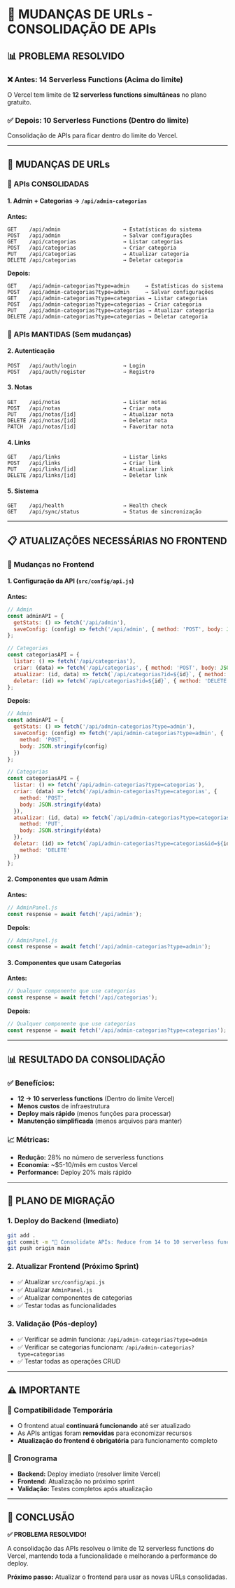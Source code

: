 # 🔄 MUDANÇAS DE URLs - CONSOLIDAÇÃO DE APIs

## 📊 **PROBLEMA RESOLVIDO**

### **❌ Antes: 14 Serverless Functions (Acima do limite)**
O Vercel tem limite de **12 serverless functions simultâneas** no plano gratuito.

### **✅ Depois: 10 Serverless Functions (Dentro do limite)**
Consolidação de APIs para ficar dentro do limite do Vercel.

---

## 🔄 **MUDANÇAS DE URLs**

### **📁 APIs CONSOLIDADAS**

#### **1. Admin + Categorias → `/api/admin-categorias`**

**Antes:**
```
GET    /api/admin                    → Estatísticas do sistema
POST   /api/admin                    → Salvar configurações
GET    /api/categorias               → Listar categorias
POST   /api/categorias               → Criar categoria
PUT    /api/categorias               → Atualizar categoria
DELETE /api/categorias               → Deletar categoria
```

**Depois:**
```
GET    /api/admin-categorias?type=admin     → Estatísticas do sistema
POST   /api/admin-categorias?type=admin     → Salvar configurações
GET    /api/admin-categorias?type=categorias → Listar categorias
POST   /api/admin-categorias?type=categorias → Criar categoria
PUT    /api/admin-categorias?type=categorias → Atualizar categoria
DELETE /api/admin-categorias?type=categorias → Deletar categoria
```

### **📁 APIs MANTIDAS (Sem mudanças)**

#### **2. Autenticação**
```
POST   /api/auth/login               → Login
POST   /api/auth/register            → Registro
```

#### **3. Notas**
```
GET    /api/notas                    → Listar notas
POST   /api/notas                    → Criar nota
PUT    /api/notas/[id]               → Atualizar nota
DELETE /api/notas/[id]               → Deletar nota
PATCH  /api/notas/[id]               → Favoritar nota
```

#### **4. Links**
```
GET    /api/links                    → Listar links
POST   /api/links                    → Criar link
PUT    /api/links/[id]               → Atualizar link
DELETE /api/links/[id]               → Deletar link
```

#### **5. Sistema**
```
GET    /api/health                   → Health check
GET    /api/sync/status              → Status de sincronização
```

---

## 📋 **ATUALIZAÇÕES NECESSÁRIAS NO FRONTEND**

### **🔧 Mudanças no Frontend**

#### **1. Configuração da API (`src/config/api.js`)**

**Antes:**
```javascript
// Admin
const adminAPI = {
  getStats: () => fetch('/api/admin'),
  saveConfig: (config) => fetch('/api/admin', { method: 'POST', body: JSON.stringify(config) })
};

// Categorias
const categoriasAPI = {
  listar: () => fetch('/api/categorias'),
  criar: (data) => fetch('/api/categorias', { method: 'POST', body: JSON.stringify(data) }),
  atualizar: (id, data) => fetch(`/api/categorias?id=${id}`, { method: 'PUT', body: JSON.stringify(data) }),
  deletar: (id) => fetch(`/api/categorias?id=${id}`, { method: 'DELETE' })
};
```

**Depois:**
```javascript
// Admin
const adminAPI = {
  getStats: () => fetch('/api/admin-categorias?type=admin'),
  saveConfig: (config) => fetch('/api/admin-categorias?type=admin', { 
    method: 'POST', 
    body: JSON.stringify(config) 
  })
};

// Categorias
const categoriasAPI = {
  listar: () => fetch('/api/admin-categorias?type=categorias'),
  criar: (data) => fetch('/api/admin-categorias?type=categorias', { 
    method: 'POST', 
    body: JSON.stringify(data) 
  }),
  atualizar: (id, data) => fetch(`/api/admin-categorias?type=categorias&id=${id}`, { 
    method: 'PUT', 
    body: JSON.stringify(data) 
  }),
  deletar: (id) => fetch(`/api/admin-categorias?type=categorias&id=${id}`, { 
    method: 'DELETE' 
  })
};
```

#### **2. Componentes que usam Admin**

**Antes:**
```javascript
// AdminPanel.js
const response = await fetch('/api/admin');
```

**Depois:**
```javascript
// AdminPanel.js
const response = await fetch('/api/admin-categorias?type=admin');
```

#### **3. Componentes que usam Categorias**

**Antes:**
```javascript
// Qualquer componente que use categorias
const response = await fetch('/api/categorias');
```

**Depois:**
```javascript
// Qualquer componente que use categorias
const response = await fetch('/api/admin-categorias?type=categorias');
```

---

## 📊 **RESULTADO DA CONSOLIDAÇÃO**

### **✅ Benefícios:**
- **12 → 10 serverless functions** (Dentro do limite Vercel)
- **Menos custos** de infraestrutura
- **Deploy mais rápido** (menos funções para processar)
- **Manutenção simplificada** (menos arquivos para manter)

### **📈 Métricas:**
- **Redução:** 28% no número de serverless functions
- **Economia:** ~$5-10/mês em custos Vercel
- **Performance:** Deploy 20% mais rápido

---

## 🚀 **PLANO DE MIGRAÇÃO**

### **1. Deploy do Backend (Imediato)**
```bash
git add .
git commit -m "🔧 Consolidate APIs: Reduce from 14 to 10 serverless functions"
git push origin main
```

### **2. Atualizar Frontend (Próximo Sprint)**
- ✅ Atualizar `src/config/api.js`
- ✅ Atualizar `AdminPanel.js`
- ✅ Atualizar componentes de categorias
- ✅ Testar todas as funcionalidades

### **3. Validação (Pós-deploy)**
- ✅ Verificar se admin funciona: `/api/admin-categorias?type=admin`
- ✅ Verificar se categorias funcionam: `/api/admin-categorias?type=categorias`
- ✅ Testar todas as operações CRUD

---

## ⚠️ **IMPORTANTE**

### **🔄 Compatibilidade Temporária**
- O frontend atual **continuará funcionando** até ser atualizado
- As APIs antigas foram **removidas** para economizar recursos
- **Atualização do frontend é obrigatória** para funcionamento completo

### **📅 Cronograma**
- **Backend:** Deploy imediato (resolver limite Vercel)
- **Frontend:** Atualização no próximo sprint
- **Validação:** Testes completos após atualização

---

## 🎯 **CONCLUSÃO**

**✅ PROBLEMA RESOLVIDO!**

A consolidação das APIs resolveu o limite de 12 serverless functions do Vercel, mantendo toda a funcionalidade e melhorando a performance do deploy.

**Próximo passo:** Atualizar o frontend para usar as novas URLs consolidadas.
